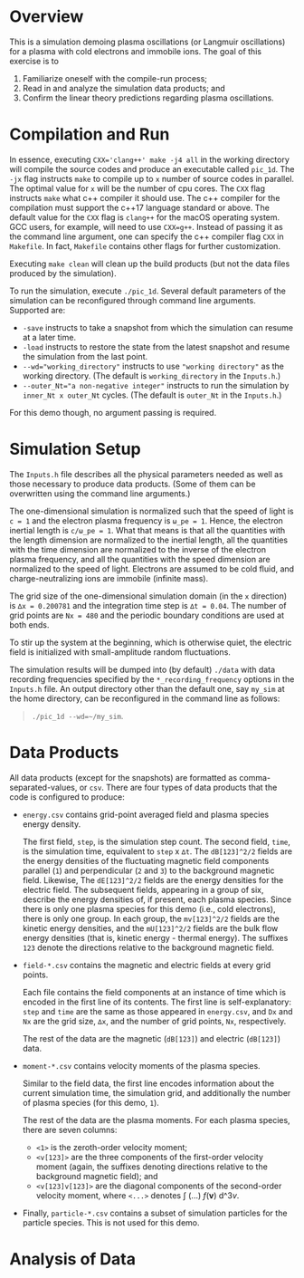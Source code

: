 # Overview

This is a simulation demoing plasma oscillations (or Langmuir oscillations) for a plasma 
with cold electrons and immobile ions.
The goal of this exercise is to

1) Familiarize oneself with the compile-run process;
2) Read in and analyze the simulation data products; and
3) Confirm the linear theory predictions regarding plasma oscillations.


# Compilation and Run

In essence, executing `CXX='clang++' make -j4 all` in the working directory will
compile the source codes and produce an executable called `pic_1d`.
The `-jx` flag instructs `make` to compile up to `x` number of source codes in parallel.
The optimal value for `x` will be the number of cpu cores.
The `CXX` flag instructs `make` what c++ compiler it should use.
The c++ compiler for the compilation must support the c++17 language standard or above.
The default value for the `CXX` flag is `clang++` for the macOS operating system.
GCC users, for example, will need to use `CXX=g++`.
Instead of passing it as the command line argument,
one can specify the c++ compiler flag `CXX` in `Makefile`.
In fact, `Makefile` contains other flags for further customization.

Executing `make clean` will clean up the build products
(but not the data files produced by the simulation).

To run the simulation, execute `./pic_1d`.
Several default parameters of the simulation can be reconfigured through command line arguments.
Supported are:

* `-save` instructs to take a snapshot from which the simulation can resume at a later time.
* `-load` instructs to restore the state from the latest snapshot and resume the simulation from the last point.
* `--wd="working_directory"` instructs to use `"working directory"` as the working directory.
(The default is `working_directory` in the `Inputs.h`.)
* `--outer_Nt="a non-negative integer"` instructs to run the simulation by `inner_Nt x outer_Nt` cycles.
(The default is `outer_Nt` in the `Inputs.h`.)

For this demo though, no argument passing is required.


# Simulation Setup

The `Inputs.h` file describes all the physical parameters needed as well as 
those necessary to produce data products.
(Some of them can be overwritten using the command line arguments.)

The one-dimensional simulation is normalized such that
the speed of light is `c = 1` and the electron plasma frequency is `ω_pe = 1`.
Hence, the electron inertial length is `c/ω_pe = 1`.
What that means is that
all the quantities with the length dimension are normalized to the inertial length,
all the quantities with the time dimension are normalized to the inverse of the electron plasma frequency, and
all the quantities with the speed dimension are normalized to the speed of light.
Electrons are assumed to be cold fluid, and charge-neutralizing ions are immobile (infinite mass).

The grid size of the one-dimensional simulation domain (in the `x` direction) is `∆x = 0.200781` and
the integration time step is `∆t = 0.04`.
The number of grid points are `Nx = 480` and the periodic boundary conditions are used at both ends.

To stir up the system at the beginning, which is otherwise quiet,
the electric field is initialized with small-amplitude random fluctuations.

The simulation results will be dumped into (by default) `./data` with data recording frequencies
specified by the `*_recording_frequency` options in the `Inputs.h` file.
An output directory other than the default one, say `my_sim` at the home directory,
can be reconfigured in the command line as follows:

> `./pic_1d --wd=~/my_sim`.


# Data Products

All data products (except for the snapshots) are formatted as comma-separated-values, or `csv`.
There are four types of data products that the code is configured to produce:

* `energy.csv` contains grid-point averaged field and plasma species energy density.

    The first field, `step`, is the simulation step count.
    The second field, `time`, is the simulation time, equivalent to `step` x `∆t`.
    The `dB[123]^2/2` fields are the energy densities of the fluctuating magnetic field components
    parallel (`1`) and perpendicular (`2` and `3`) to the background magnetic field.
    Likewise, The `dE[123]^2/2` fields are the energy densities for the electric field.
    The subsequent fields, appearing in a group of six, describe the energy densities of, if present,
    each plasma species.
    Since there is only one plasma species for this demo (i.e., cold electrons), there is only one group.
    In each group, the `mv[123]^2/2` fields are the kinetic energy densities, and
    the `mU[123]^2/2` fields are the bulk flow energy densities (that is, kinetic energy - thermal energy).
    The suffixes `123` denote the directions relative to the background magnetic field.

* `field-*.csv` contains the magnetic and electric fields at every grid points.

    Each file contains the field components at an instance of time which is encoded in the first line
    of its contents.
    The first line is self-explanatory:
    `step` and `time` are the same as those appeared in `energy.csv`, and
    `Dx` and `Nx` are the grid size, `∆x`, and the number of grid points, `Nx`, respectively.

    The rest of the data are the magnetic (`dB[123]`) and electric (`dB[123]`) data.

* `moment-*.csv` contains velocity moments of the plasma species.

    Similar to the field data, the first line encodes information about the current simulation time,
    the simulation grid, and additionally the number of plasma species (for this demo, `1`).

    The rest of the data are the plasma moments.
    For each plasma species, there are seven columns:

    - `<1>` is the zeroth-order velocity moment;
    - `<v[123]>` are the three components of the first-order velocity moment
    (again, the suffixes denoting directions relative to the background magnetic field); and
    - `<v[123]v[123]>` are the diagonal components of the second-order velocity moment,
    where `<...>` denotes ∫ (...) *f*(**v**) d^3*v*.

* Finally, `particle-*.csv` contains a subset of simulation particles for the particle species.
This is not used for this demo.


# Analysis of Data
